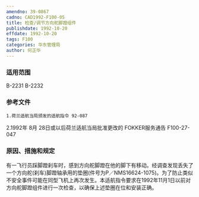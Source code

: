 ```yaml
---
amendno: 39-0867  
cadno: CAD1992-F100-05  
title: 检查/调节方向舵脚蹬组件  
publishdate: 1992-10-20  
effdate: 1992-10-20  
tags: F100  
categories: 华东管理局  
author: 何正华  
---
```

  
### 适用范围  
B-2231 B-2232  
  
<!--more-->  
### 参考文件  
    1.荷兰适航当局颁发的适航指令 92-087  
2.1992年 8月 28日或以后荷兰适航当局批准更改的 FOKKER服务通告 F100-27-047  
  
### 原因、措施和规定  
有一飞行员踩脚蹬刹车时，感到方向舵脚蹬在他的脚下有移动。经调查发现丢失了一个方向舵(刹车)脚蹬轴承用的垫圈(件号为P／NMS16624-1075)。为了防止类似不安全事件可能在同型飞机上再次发生。本适航指令要求在1992年11月1日以前对方向舵脚蹬组件进行一次检查，以确保上述垫圈在位和安装正确。  
